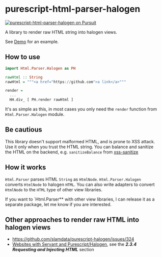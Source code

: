 # purescript-html-parser-halogen

<a href="https://pursuit.purescript.org/packages/purescript-html-parser-halogen">
  <img src="https://pursuit.purescript.org/packages/purescript-html-parser-halogen/badge"
       alt="purescript-html-parser-halogen on Pursuit">
  </img>
</a>

A library to render raw HTML string into halogen views.

See [Demo](https://rnons.github.io/purescript-html-parser-halogen) for an example.

## How to use

```purescript
import Html.Parser.Halogen as PH

rawHtml :: String
rawHtml = """<a href="https://github.com">a link</a>"""

render =
  ...
  HH.div_ [ PH.render rawHtml ]
```

It's as simple as this, in most cases you only need the `render` function from `Html.Parser.Halogen` module.

## Be cautious

This library doesn't support malformed HTML, and is prone to XSS attack. Use it only when you trust the HTML string. You can balance and sanitize the HTML on the backend, e.g. `sanitizeBalance` from [xss-sanitize](http://hackage.haskell.org/package/xss-sanitize/docs/Text-HTML-SanitizeXSS.html#v:sanitizeBalance)

## How it works

`Html.Parser` parses HTML `String` as `HtmlNode`. `Html.Parser.Halogen` converts `HtmlNode` to halogen `HTML`. You can also write adapters to convert `HtmlNode` to the `HTML` type of other view libraries.

If you want to `Html.Parser** with other view libraries, I can release it as a separate package, let me know if you are interested.

## Other approaches to render raw HTML into halogen views

- https://github.com/slamdata/purescript-halogen/issues/324
- [Websites with Servant and Purescript/Halogen](https://www.fosskers.ca/), see the ***2.3.4 Requesting and Injecting HTML*** section
